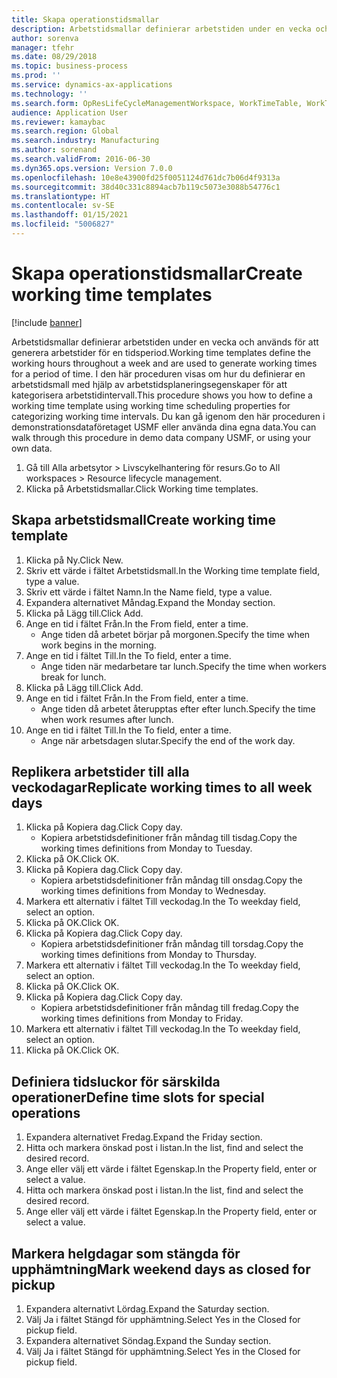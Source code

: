 ```yaml
---
title: Skapa operationstidsmallar
description: Arbetstidsmallar definierar arbetstiden under en vecka och används för att generera arbetstider för en tidsperiod.
author: sorenva
manager: tfehr
ms.date: 08/29/2018
ms.topic: business-process
ms.prod: ''
ms.service: dynamics-ax-applications
ms.technology: ''
ms.search.form: OpResLifeCycleManagementWorkspace, WorkTimeTable, WorkTimeCopyDayDialog, WorkPeriodTemplate
audience: Application User
ms.reviewer: kamaybac
ms.search.region: Global
ms.search.industry: Manufacturing
ms.author: sorenand
ms.search.validFrom: 2016-06-30
ms.dyn365.ops.version: Version 7.0.0
ms.openlocfilehash: 10e8e43900fd25f0051124d761dc7b06d4f9313a
ms.sourcegitcommit: 38d40c331c8894acb7b119c5073e3088b54776c1
ms.translationtype: HT
ms.contentlocale: sv-SE
ms.lasthandoff: 01/15/2021
ms.locfileid: "5006827"
---
```

# <a name="create-working-time-templates"></a><span data-ttu-id="5d279-103">Skapa operationstidsmallar</span><span class="sxs-lookup"><span data-stu-id="5d279-103">Create working time templates</span></span>

[!include [banner](../../includes/banner.md)]

<span data-ttu-id="5d279-104">Arbetstidsmallar definierar arbetstiden under en vecka och används för att generera arbetstider för en tidsperiod.</span><span class="sxs-lookup"><span data-stu-id="5d279-104">Working time templates define the working hours throughout a week and are used to generate working times for a period of time.</span></span> <span data-ttu-id="5d279-105">I den här proceduren visas om hur du definierar en arbetstidsmall med hjälp av arbetstidsplaneringsegenskaper för att kategorisera arbetstidintervall.</span><span class="sxs-lookup"><span data-stu-id="5d279-105">This procedure shows you how to define a working time template using working time scheduling properties for categorizing working time intervals.</span></span> <span data-ttu-id="5d279-106">Du kan gå igenom den här proceduren i demonstrationsdataföretaget USMF eller använda dina egna data.</span><span class="sxs-lookup"><span data-stu-id="5d279-106">You can walk through this procedure in demo data company USMF, or using your own data.</span></span>

1. <span data-ttu-id="5d279-107">Gå till Alla arbetsytor > Livscykelhantering för resurs.</span><span class="sxs-lookup"><span data-stu-id="5d279-107">Go to All workspaces > Resource lifecycle management.</span></span>
2. <span data-ttu-id="5d279-108">Klicka på Arbetstidsmallar.</span><span class="sxs-lookup"><span data-stu-id="5d279-108">Click Working time templates.</span></span>

## <a name="create-working-time-template"></a><span data-ttu-id="5d279-109">Skapa arbetstidsmall</span><span class="sxs-lookup"><span data-stu-id="5d279-109">Create working time template</span></span>
1. <span data-ttu-id="5d279-110">Klicka på Ny.</span><span class="sxs-lookup"><span data-stu-id="5d279-110">Click New.</span></span>
2. <span data-ttu-id="5d279-111">Skriv ett värde i fältet Arbetstidsmall.</span><span class="sxs-lookup"><span data-stu-id="5d279-111">In the Working time template field, type a value.</span></span>
3. <span data-ttu-id="5d279-112">Skriv ett värde i fältet Namn.</span><span class="sxs-lookup"><span data-stu-id="5d279-112">In the Name field, type a value.</span></span>
4. <span data-ttu-id="5d279-113">Expandera alternativet Måndag.</span><span class="sxs-lookup"><span data-stu-id="5d279-113">Expand the Monday section.</span></span>
5. <span data-ttu-id="5d279-114">Klicka på Lägg till.</span><span class="sxs-lookup"><span data-stu-id="5d279-114">Click Add.</span></span>
6. <span data-ttu-id="5d279-115">Ange en tid i fältet Från.</span><span class="sxs-lookup"><span data-stu-id="5d279-115">In the From field, enter a time.</span></span>
    * <span data-ttu-id="5d279-116">Ange tiden då arbetet börjar på morgonen.</span><span class="sxs-lookup"><span data-stu-id="5d279-116">Specify the time when work begins in the morning.</span></span>  
7. <span data-ttu-id="5d279-117">Ange en tid i fältet Till.</span><span class="sxs-lookup"><span data-stu-id="5d279-117">In the To field, enter a time.</span></span>
    * <span data-ttu-id="5d279-118">Ange tiden när medarbetare tar lunch.</span><span class="sxs-lookup"><span data-stu-id="5d279-118">Specify the time when workers break for lunch.</span></span>  
8. <span data-ttu-id="5d279-119">Klicka på Lägg till.</span><span class="sxs-lookup"><span data-stu-id="5d279-119">Click Add.</span></span>
9. <span data-ttu-id="5d279-120">Ange en tid i fältet Från.</span><span class="sxs-lookup"><span data-stu-id="5d279-120">In the From field, enter a time.</span></span>
    * <span data-ttu-id="5d279-121">Ange tiden då arbetet återupptas efter efter lunch.</span><span class="sxs-lookup"><span data-stu-id="5d279-121">Specify the time when work resumes after lunch.</span></span>  
10. <span data-ttu-id="5d279-122">Ange en tid i fältet Till.</span><span class="sxs-lookup"><span data-stu-id="5d279-122">In the To field, enter a time.</span></span>
    * <span data-ttu-id="5d279-123">Ange när arbetsdagen slutar.</span><span class="sxs-lookup"><span data-stu-id="5d279-123">Specify the end of the work day.</span></span>  

## <a name="replicate-working-times-to-all-week-days"></a><span data-ttu-id="5d279-124">Replikera arbetstider till alla veckodagar</span><span class="sxs-lookup"><span data-stu-id="5d279-124">Replicate working times to all week days</span></span>
1. <span data-ttu-id="5d279-125">Klicka på Kopiera dag.</span><span class="sxs-lookup"><span data-stu-id="5d279-125">Click Copy day.</span></span>
    * <span data-ttu-id="5d279-126">Kopiera arbetstidsdefinitioner från måndag till tisdag.</span><span class="sxs-lookup"><span data-stu-id="5d279-126">Copy the working times definitions from Monday to Tuesday.</span></span>  
2. <span data-ttu-id="5d279-127">Klicka på OK.</span><span class="sxs-lookup"><span data-stu-id="5d279-127">Click OK.</span></span>
3. <span data-ttu-id="5d279-128">Klicka på Kopiera dag.</span><span class="sxs-lookup"><span data-stu-id="5d279-128">Click Copy day.</span></span>
    * <span data-ttu-id="5d279-129">Kopiera arbetstidsdefinitioner från måndag till onsdag.</span><span class="sxs-lookup"><span data-stu-id="5d279-129">Copy the working times definitions from Monday to Wednesday.</span></span>  
4. <span data-ttu-id="5d279-130">Markera ett alternativ i fältet Till veckodag.</span><span class="sxs-lookup"><span data-stu-id="5d279-130">In the To weekday field, select an option.</span></span>
5. <span data-ttu-id="5d279-131">Klicka på OK.</span><span class="sxs-lookup"><span data-stu-id="5d279-131">Click OK.</span></span>
6. <span data-ttu-id="5d279-132">Klicka på Kopiera dag.</span><span class="sxs-lookup"><span data-stu-id="5d279-132">Click Copy day.</span></span>
    * <span data-ttu-id="5d279-133">Kopiera arbetstidsdefinitioner från måndag till torsdag.</span><span class="sxs-lookup"><span data-stu-id="5d279-133">Copy the working times definitions from Monday to Thursday.</span></span>  
7. <span data-ttu-id="5d279-134">Markera ett alternativ i fältet Till veckodag.</span><span class="sxs-lookup"><span data-stu-id="5d279-134">In the To weekday field, select an option.</span></span>
8. <span data-ttu-id="5d279-135">Klicka på OK.</span><span class="sxs-lookup"><span data-stu-id="5d279-135">Click OK.</span></span>
9. <span data-ttu-id="5d279-136">Klicka på Kopiera dag.</span><span class="sxs-lookup"><span data-stu-id="5d279-136">Click Copy day.</span></span>
    * <span data-ttu-id="5d279-137">Kopiera arbetstidsdefinitioner från måndag till fredag.</span><span class="sxs-lookup"><span data-stu-id="5d279-137">Copy the working times definitions from Monday to Friday.</span></span>  
10. <span data-ttu-id="5d279-138">Markera ett alternativ i fältet Till veckodag.</span><span class="sxs-lookup"><span data-stu-id="5d279-138">In the To weekday field, select an option.</span></span>
11. <span data-ttu-id="5d279-139">Klicka på OK.</span><span class="sxs-lookup"><span data-stu-id="5d279-139">Click OK.</span></span>

## <a name="define-time-slots-for-special-operations"></a><span data-ttu-id="5d279-140">Definiera tidsluckor för särskilda operationer</span><span class="sxs-lookup"><span data-stu-id="5d279-140">Define time slots for special operations</span></span>
1. <span data-ttu-id="5d279-141">Expandera alternativet Fredag.</span><span class="sxs-lookup"><span data-stu-id="5d279-141">Expand the Friday section.</span></span>
2. <span data-ttu-id="5d279-142">Hitta och markera önskad post i listan.</span><span class="sxs-lookup"><span data-stu-id="5d279-142">In the list, find and select the desired record.</span></span>
3. <span data-ttu-id="5d279-143">Ange eller välj ett värde i fältet Egenskap.</span><span class="sxs-lookup"><span data-stu-id="5d279-143">In the Property field, enter or select a value.</span></span>
4. <span data-ttu-id="5d279-144">Hitta och markera önskad post i listan.</span><span class="sxs-lookup"><span data-stu-id="5d279-144">In the list, find and select the desired record.</span></span>
5. <span data-ttu-id="5d279-145">Ange eller välj ett värde i fältet Egenskap.</span><span class="sxs-lookup"><span data-stu-id="5d279-145">In the Property field, enter or select a value.</span></span>

## <a name="mark-weekend-days-as-closed-for-pickup"></a><span data-ttu-id="5d279-146">Markera helgdagar som stängda för upphämtning</span><span class="sxs-lookup"><span data-stu-id="5d279-146">Mark weekend days as closed for pickup</span></span>
1. <span data-ttu-id="5d279-147">Expandera alternativt Lördag.</span><span class="sxs-lookup"><span data-stu-id="5d279-147">Expand the Saturday section.</span></span>
2. <span data-ttu-id="5d279-148">Välj Ja i fältet Stängd för upphämtning.</span><span class="sxs-lookup"><span data-stu-id="5d279-148">Select Yes in the Closed for pickup field.</span></span>
3. <span data-ttu-id="5d279-149">Expandera alternativet Söndag.</span><span class="sxs-lookup"><span data-stu-id="5d279-149">Expand the Sunday section.</span></span>
4. <span data-ttu-id="5d279-150">Välj Ja i fältet Stängd för upphämtning.</span><span class="sxs-lookup"><span data-stu-id="5d279-150">Select Yes in the Closed for pickup field.</span></span>

